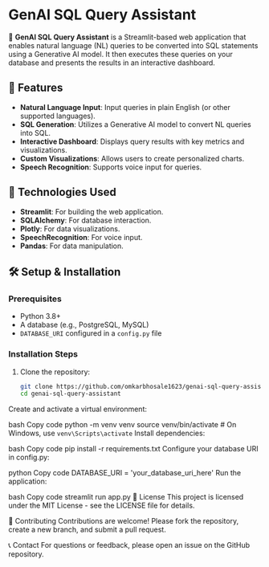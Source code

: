 # GenAI SQL Query Assistant

🧠 **GenAI SQL Query Assistant** is a Streamlit-based web application that enables natural language (NL) queries to be converted into SQL statements using a Generative AI model. It then executes these queries on your database and presents the results in an interactive dashboard.

## 🚀 Features

- **Natural Language Input**: Input queries in plain English (or other supported languages).
- **SQL Generation**: Utilizes a Generative AI model to convert NL queries into SQL.
- **Interactive Dashboard**: Displays query results with key metrics and visualizations.
- **Custom Visualizations**: Allows users to create personalized charts.
- **Speech Recognition**: Supports voice input for queries.

## 🔧 Technologies Used

- **Streamlit**: For building the web application.
- **SQLAlchemy**: For database interaction.
- **Plotly**: For data visualizations.
- **SpeechRecognition**: For voice input.
- **Pandas**: For data manipulation.

## 🛠️ Setup & Installation

### Prerequisites

- Python 3.8+
- A database (e.g., PostgreSQL, MySQL)
- `DATABASE_URI` configured in a `config.py` file

### Installation Steps

1. Clone the repository:

   ```bash
   git clone https://github.com/omkarbhosale1623/genai-sql-query-assistant.git
   cd genai-sql-query-assistant
Create and activate a virtual environment:

bash
Copy code
python -m venv venv
source venv/bin/activate  # On Windows, use `venv\Scripts\activate`
Install dependencies:

bash
Copy code
pip install -r requirements.txt
Configure your database URI in config.py:

python
Copy code
DATABASE_URI = 'your_database_uri_here'
Run the application:

bash
Copy code
streamlit run app.py
📄 License
This project is licensed under the MIT License - see the LICENSE file for details.

🤝 Contributing
Contributions are welcome! Please fork the repository, create a new branch, and submit a pull request.

📞 Contact
For questions or feedback, please open an issue on the GitHub repository.
